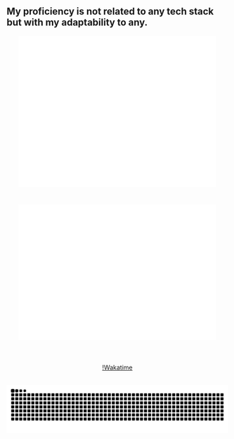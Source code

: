 <h2 align="left">
  My proficiency is not related to any tech stack but with my adaptability to any.
</h2>

<!-- Metrics Grid -->
<div style="display: flex; flex-wrap: wrap; gap: 40px; justify-content: center; align-items: center;">

  <!-- First row -->
  <img src="/github-metrics.svg" alt="GitHub Metrics" width="450" />
  <img src="/metrics.plugin.isocalendar.fullyear.svg" alt="Commit History" width="450" />

  <!-- Second row -->
  [!Wakatime](/metrics.plugin.wakatime.svg)

</div>

<br clear="both">

<!-- Snake animation -->
<div align="center">
  <img src="https://raw.githubusercontent.com/RbMo7/RbMo7/output/snake.svg" alt="Snake animation" />
</div>
